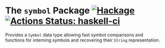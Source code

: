 # The `symbol` Package  [![Hackage](https://img.shields.io/hackage/v/symbol.svg)](https://hackage.haskell.org/package/symbol) [![Actions Status: haskell-ci](https://github.com/mainland/symbol/actions/workflows/haskell-ci.yml/badge.svg)](https://github.com/mainland/symbol/actions?query=workflow%3Ahaskell-ci)

Provides a `Symbol` data type allowing fast symbol comparisons and functions for interning symbols and recovering their `String` representation.
